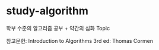 # study-algorithm
학부 수준의 알고리즘 공부 + 약간의 심화 Topic

참고문헌: Introduction to Algorithms 3rd ed: Thomas Cormen
